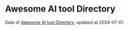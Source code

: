 

# Awesome AI tool Directory

Data of [Awesome AI tool Directory](https://awesomeai.cc), updated at 2024-07-01.

